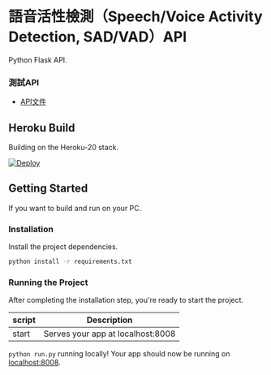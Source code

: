 # 語音活性檢測（Speech/Voice Activity Detection, SAD/VAD）API
Python Flask API.

### 測試API
- [API文件]()

## Heroku Build
Building on the Heroku-20 stack.

[![Deploy](https://www.herokucdn.com/deploy/button.svg)](https://vad-api.herokuapp.com/)

## Getting Started
If you want to build and run on your PC.

### Installation
Install the project dependencies.

```bash
python install -r requirements.txt
```

### Running the Project
After completing the installation step, you're ready to start the project.

| script | Description |
| ------| ------ |
| start | Serves your app at localhost:8008 |


`python run.py` running locally! Your app should now be running on [localhost:8008](http://localhost:8008/).
